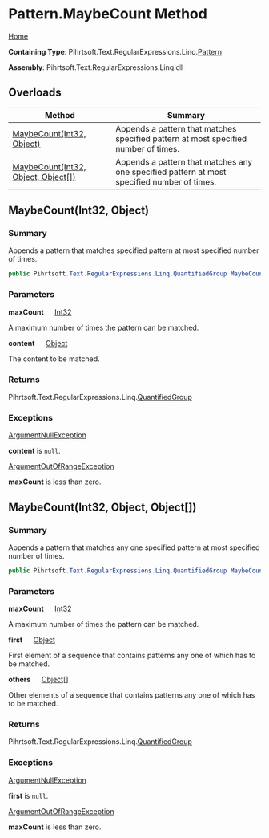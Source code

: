 # Pattern\.MaybeCount Method

[Home](../../../../../../README.md)

**Containing Type**: Pihrtsoft\.Text\.RegularExpressions\.Linq\.[Pattern](../README.md)

**Assembly**: Pihrtsoft\.Text\.RegularExpressions\.Linq\.dll

## Overloads

| Method | Summary |
| ------ | ------- |
| [MaybeCount(Int32, Object)](#Pihrtsoft_Text_RegularExpressions_Linq_Pattern_MaybeCount_System_Int32_System_Object_) | Appends a pattern that matches specified pattern at most specified number of times\. |
| [MaybeCount(Int32, Object, Object\[\])](#Pihrtsoft_Text_RegularExpressions_Linq_Pattern_MaybeCount_System_Int32_System_Object_System_Object___) | Appends a pattern that matches any one specified pattern at most specified number of times\. |

## MaybeCount\(Int32, Object\) <a name="Pihrtsoft_Text_RegularExpressions_Linq_Pattern_MaybeCount_System_Int32_System_Object_"></a>

### Summary

Appends a pattern that matches specified pattern at most specified number of times\.

```csharp
public Pihrtsoft.Text.RegularExpressions.Linq.QuantifiedGroup MaybeCount(int maxCount, object content)
```

### Parameters

**maxCount** &emsp; [Int32](https://docs.microsoft.com/en-us/dotnet/api/system.int32)

A maximum number of times the pattern can be matched\.

**content** &emsp; [Object](https://docs.microsoft.com/en-us/dotnet/api/system.object)

The content to be matched\.

### Returns

Pihrtsoft\.Text\.RegularExpressions\.Linq\.[QuantifiedGroup](../../QuantifiedGroup/README.md)

### Exceptions

[ArgumentNullException](https://docs.microsoft.com/en-us/dotnet/api/system.argumentnullexception)

**content** is `null`\.

[ArgumentOutOfRangeException](https://docs.microsoft.com/en-us/dotnet/api/system.argumentoutofrangeexception)

**maxCount** is less than zero\.

## MaybeCount\(Int32, Object, Object\[\]\) <a name="Pihrtsoft_Text_RegularExpressions_Linq_Pattern_MaybeCount_System_Int32_System_Object_System_Object___"></a>

### Summary

Appends a pattern that matches any one specified pattern at most specified number of times\.

```csharp
public Pihrtsoft.Text.RegularExpressions.Linq.QuantifiedGroup MaybeCount(int maxCount, object first, params object[] others)
```

### Parameters

**maxCount** &emsp; [Int32](https://docs.microsoft.com/en-us/dotnet/api/system.int32)

A maximum number of times the pattern can be matched\.

**first** &emsp; [Object](https://docs.microsoft.com/en-us/dotnet/api/system.object)

First element of a sequence that contains patterns any one of which has to be matched\.

**others** &emsp; [Object](https://docs.microsoft.com/en-us/dotnet/api/system.object)\[\]

Other elements of a sequence that contains patterns any one of which has to be matched\.

### Returns

Pihrtsoft\.Text\.RegularExpressions\.Linq\.[QuantifiedGroup](../../QuantifiedGroup/README.md)

### Exceptions

[ArgumentNullException](https://docs.microsoft.com/en-us/dotnet/api/system.argumentnullexception)

**first** is `null`\.

[ArgumentOutOfRangeException](https://docs.microsoft.com/en-us/dotnet/api/system.argumentoutofrangeexception)

**maxCount** is less than zero\.

